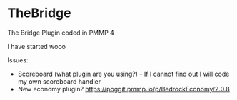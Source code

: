 # TheBridge
The Bridge Plugin coded in PMMP 4

I have started wooo

Issues: 
 - Scoreboard (what plugin are you using?) - If I cannot find out I will code my own scoreboard handler
 - New economy plugin? https://poggit.pmmp.io/p/BedrockEconomy/2.0.8